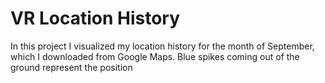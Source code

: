 # VR Location History

In this project I visualized my location history for the month of September, which I downloaded from Google Maps. Blue spikes coming out of the ground represent the position 
